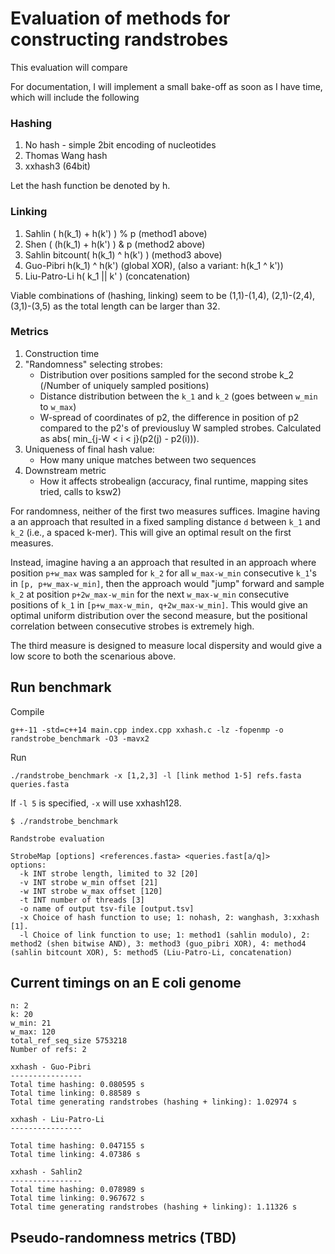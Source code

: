 Evaluation of methods for constructing randstrobes
===========

This evaluation will compare

For documentation, I will implement a small bake-off as soon as I have time, which will include the following

### Hashing

1. No hash - simple 2bit encoding of nucleotides
2. Thomas Wang hash
3. xxhash3 (64bit)

Let the hash function be denoted by h.

### Linking

1. Sahlin ( h(k_1) + h(k') ) % p (method1 above)
2. Shen ( (h(k_1) + h(k') ) & p (method2 above)
3. Sahlin bitcount( h(k_1) ^ h(k') ) (method3 above)
4. Guo-Pibri h(k_1) ^ h(k') (global XOR), (also a variant: h(k_1 ^ k'))
5. Liu-Patro-Li h( k_1 || k' ) (concatenation)

Viable combinations of (hashing, linking) seem to be (1,1)-(1,4), (2,1)-(2,4), (3,1)-(3,5) as the total length can be larger than 32.


### Metrics

1. Construction time
2. "Randomness" selecting strobes:
    - Distribution over positions sampled for the second strobe k_2 (/Number of uniquely sampled positions)
    - Distance distribution between the `k_1` and `k_2` (goes between `w_min` to `w_max`)
    - W-spread of coordinates of p2, the difference in position of p2 compared to the p2's of previousluy W sampled strobes. Calculated as abs( min_{j-W < i < j}(p2(j) - p2(i))).
3. Uniqueness of final hash value:
    - How many unique matches between two sequences
4. Downstream metric
    - How it affects strobealign (accuracy, final runtime, mapping sites tried, calls to ksw2)

For randomness, neither of the first two measures suffices. Imagine having a an approach that resulted in a fixed sampling distance `d` between `k_1` and `k_2` (i.e., a spaced k-mer). This will give an optimal result on the first measures. 

Instead, imagine having a an approach that resulted in an approach where position `p+w_max` was sampled for `k_2` for all `w_max-w_min` consecutive `k_1`'s in `[p, p+w_max-w_min]`, then the approach would "jump" forward and sample `k_2` at position `p+2w_max-w_min` for the next `w_max-w_min` consecutive positions of `k_1` in `[p+w_max-w_min, q+2w_max-w_min]`. This would give an optimal uniform distribution over the second measure, but the positional correlation between consecutive strobes is extremely high.

The third measure is designed to measure local dispersity and would give a low score to both the scenarious above.

## Run benchmark

Compile

```
g++-11 -std=c++14 main.cpp index.cpp xxhash.c -lz -fopenmp -o randstrobe_benchmark -O3 -mavx2
```

Run

```
./randstrobe_benchmark -x [1,2,3] -l [link method 1-5] refs.fasta queries.fasta
```

If `-l 5` is specified, `-x` will use xxhash128.

```
$ ./randstrobe_benchmark

Randstrobe evaluation

StrobeMap [options] <references.fasta> <queries.fast[a/q]>
options:
  -k INT strobe length, limited to 32 [20]
  -v INT strobe w_min offset [21]
  -w INT strobe w_max offset [120]
  -t INT number of threads [3]
  -o name of output tsv-file [output.tsv]
  -x Choice of hash function to use; 1: nohash, 2: wanghash, 3:xxhash [1]. 
  -l Choice of link function to use; 1: method1 (sahlin modulo), 2: method2 (shen bitwise AND), 3: method3 (guo_pibri XOR), 4: method4 (sahlin bitcount XOR), 5: method5 (Liu-Patro-Li, concatenation)
```


## Current timings on an E coli genome

```
n: 2
k: 20
w_min: 21
w_max: 120
total_ref_seq_size 5753218
Number of refs: 2

xxhash - Guo-Pibri
----------------
Total time hashing: 0.080595 s
Total time linking: 0.88589 s
Total time generating randstrobes (hashing + linking): 1.02974 s

xxhash - Liu-Patro-Li
----------------

Total time hashing: 0.047155 s
Total time linking: 4.07386 s

xxhash - Sahlin2
----------------
Total time hashing: 0.078989 s
Total time linking: 0.967672 s
Total time generating randstrobes (hashing + linking): 1.11326 s
```

## Pseudo-randomness metrics (TBD)

